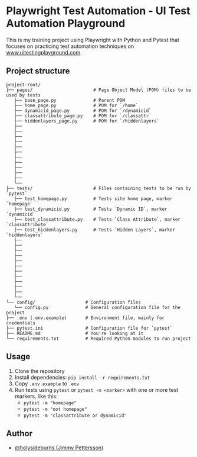 
# Playwright Test Automation - UI Test Automation Playground
This is my training project using Playwright with Python and Pytest that focuses on practicing test automation techniques on www.uitestingplayground.com.

## Project structure
```
project-root/
├── pages/                       # Page Object Model (POM) files to be used by tests
   ├── base_page.py              # Parent POM
   ├── home_page.py              # POM for `/home`
   ├── dynamicid_page.py         # POM for `/dynamicid`
   ├── classattribute_page.py    # POM for `/classattr`
   ├── hiddenlayers_page.py      # POM for `/hiddenlayers`
   ├── 
   ├── 
   ├── 
   ├── 
   ├── 
   ├── 
   ├── 
   ├── 
   ├── 
   ├── 
   ├── 
   └── 
├── tests/                       # Files containing tests to be run by `pytest`
   ├── test_homepage.py          # Tests site home page, marker `homepage`
   ├── test_dynamicid.py         # Tests `Dynamic ID`, marker `dynamicid`
   ├── test_classattribute.py    # Tests `Class Attribute`, marker `classattribute`
   ├── test_hiddenlayers.py      # Tests `Hidden Layers`, marker `hiddenlayers`
   ├── 
   ├── 
   ├── 
   ├── 
   ├── 
   ├── 
   ├── 
   ├── 
   ├── 
   ├── 
   ├── 
   └── 
└── config/                   # Configuration files
   └── config.py              # General configuration file for the project
├── .env (.env.example)       # Environment file, mainly for credentials
├── pytest.ini                # Configuration file for `pytest`
├── README.md                 # You're looking at it
└── requirements.txt          # Required Python modules to run project
```

## Usage
1. Clone the repository
2. Install dependencies: `pip install -r requirements.txt`
3. Copy `.env.example` to `.env`
4. Run tests using `pytest` or `pytest -m <marker>` with one or more test markers, like this:
      - `pytest -m "homepage"`
      - `pytest -m "not homepage"`
      - `pytest -m "classattribute or dynamicid"`

## Author
- [@holysideburns (Jimmy Pettersson)](https://github.com/holysideburns)

